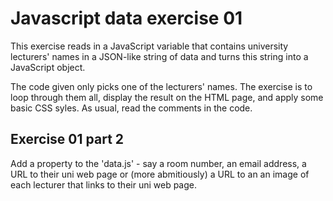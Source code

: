 # Javascript data exercise 01

This exercise reads in a JavaScript variable that contains university lecturers' names in a JSON-like string of data and turns this string into a JavaScript object.

The code given only picks one of the lecturers' names. The exercise is to loop through them all, display the result on the HTML page, and apply some basic CSS syles. As usual, read the comments in the code.

## Exercise 01 part 2

Add a property to the 'data.js' - say a room number, an email address, a URL to their uni web page or (more abmitiously) a URL to an an image of each lecturer that links to their uni web page.
